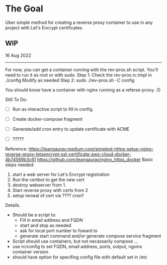 # The Goal #
Uber simple method for creating a reverse proxy container to use in any project with Let's Encrypt certificates.

## WIP ##

16 Aug 2022
- - - - 
For now, you can get a container running with the rev-prox.sh script. You'll need to run it as root or with sudo. 
Step 1: Check the rev-prox.rc.tmpl in ./config Modify as needed
Step 2: sudo ./rev-prox.sh -C config 

You should know have a container with nginx running as a referse-proxy. :D

Still To Do:

- [ ] Run as interactive script to fill in config.
- [ ] Create docker-compose fragment 
- [ ] Generate/add cron entry to update certificate with ACME
- [ ] ?????


Reference:
  https://leangaurav.medium.com/simplest-https-setup-nginx-reverse-proxy-letsencrypt-ssl-certificate-aws-cloud-docker-4b74569b3c61
  https://github.com/leangaurav/nginx_https_docker
Basic steps needed:
1. start a web server for Let's Encrypt registration
2. Run the certbot to get the new cert
3. destroy webserver from 1. 
4. Start reverse proxy with certs from 2
5. setup renwal of cert via ???? cron? 

Details.
- Should be a script to:
  - Fill in email address and FQDN 
  - start and stop as needed
  - ask for local port number to foward to
  - generate start command and/or generate compose service fragment
- Script should use containers, but not necassarily compose ... 
- use rc/config to set FQDN, email address, ports, output, ngxinx container version
- should have option for specifing config file with default set in /etc




